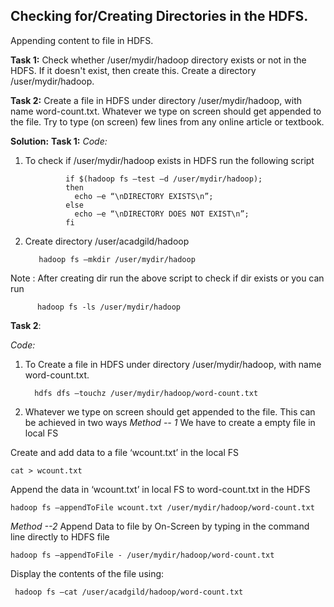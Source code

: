 **Checking for/Creating Directories in the HDFS.**
--------------------------------------------------

Appending content to file in HDFS.

**Task 1:**
Check whether /user/mydir/hadoop directory exists or not in the HDFS.
If it doesn't exist, then create this.
Create a directory /user/mydir/hadoop.

**Task 2:**
Create a file in HDFS under directory /user/mydir/hadoop, with name word-count.txt.
Whatever we type on screen should get appended to the file.
Try to type (on screen) few lines from any online article or textbook.

**Solution:**
**Task 1:**
*Code:* 

1) To check if /user/mydir/hadoop exists in HDFS run the following script 

                if $(hadoop fs –test –d /user/mydir/hadoop);
                then
                  echo –e “\nDIRECTORY EXISTS\n”;
                else
                  echo –e “\nDIRECTORY DOES NOT EXIST\n”;
                fi



2) Create directory /user/acadgild/hadoop

          hadoop fs –mkdir /user/mydir/hadoop

Note : After creating dir run the above script to check if dir exists or you can run 

          hadoop fs -ls /user/mydir/hadoop


**Task 2**:

*Code:* 

1)  To Create a file in HDFS under directory /user/mydir/hadoop, with name word-count.txt.

          hdfs dfs –touchz /user/mydir/hadoop/word-count.txt 

2) Whatever we type on screen should get appended to the file. 
This can be achieved in two ways 
*Method -- 1*
 We have to create a empty file in  local FS
	

 Create and add data to a file ‘wcount.txt’ in the local FS
	 

    cat > wcount.txt
Append the data in ‘wcount.txt’ in local FS to word-count.txt in the HDFS
	

    hadoop fs –appendToFile wcount.txt /user/mydir/hadoop/word-count.txt

*Method --2*
 Append Data to file by On-Screen by typing in the command line directly to HDFS file 

    hadoop fs –appendToFile - /user/mydir/hadoop/word-count.txt

Display the contents of the file using:
    

     hadoop fs –cat /user/acadgild/hadoop/word-count.txt


